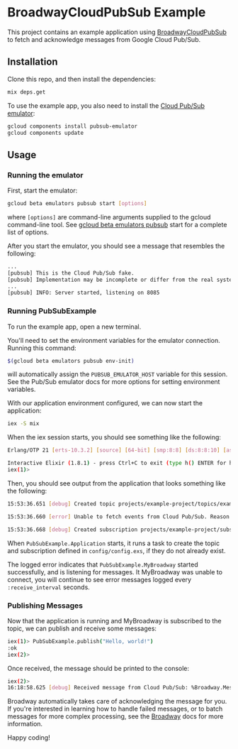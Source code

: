 # BroadwayCloudPubSub Example

This project contains an example application using [BroadwayCloudPubSub](https://hexdocs.pm/broadway_cloud_pub_sub) to fetch and acknowledge messages from Google Cloud Pub/Sub.


## Installation

Clone this repo, and then install the dependencies:

```sh
mix deps.get
```

To use the example app, you also need to install the [Cloud Pub/Sub emulator](https://cloud.google.com/pubsub/docs/emulator):

```sh
gcloud components install pubsub-emulator
gcloud components update
```

## Usage

### Running the emulator

First, start the emulator:

```sh
gcloud beta emulators pubsub start [options]
```

where `[options]` are command-line arguments supplied to the gcloud command-line tool. See [gcloud beta emulators pubsub](https://cloud.google.com/sdk/gcloud/reference/beta/emulators/pubsub/start) start for a complete list of options.

After you start the emulator, you should see a message that resembles the following:

```sh
...
[pubsub] This is the Cloud Pub/Sub fake.
[pubsub] Implementation may be incomplete or differ from the real system.
...
[pubsub] INFO: Server started, listening on 8085
```

### Running PubSubExample

To run the example app, open a new terminal.

You'll need to set the environment variables for the emulator connection. Running this command:

```sh
$(gcloud beta emulators pubsub env-init)
```
will automatically assign the `PUBSUB_EMULATOR_HOST` variable for this session. See the Pub/Sub emulator docs for more options for setting environment variables.

With our application environment configured, we can now start the application:

```sh
iex -S mix
```

When the iex session starts, you should see something like the following:

```sh
Erlang/OTP 21 [erts-10.3.2] [source] [64-bit] [smp:8:8] [ds:8:8:10] [async-threads:1] [hipe]

Interactive Elixir (1.8.1) - press Ctrl+C to exit (type h() ENTER for help)
iex(1)>
```

Then, you should see output from the application that looks something like the following:

```sh
15:53:36.651 [debug] Created topic projects/example-project/topics/example-topic

15:53:36.660 [error] Unable to fetch events from Cloud Pub/Sub. Reason: %Tesla.Env{__client__: %Tesla.Client{adapter: nil, fun: nil, post: [], pre: [{Tesla.Middleware.Headers, :call, [[{"authorization", "Bearer 1234567890"}]]}]}, __module__: GoogleApi.PubSub.V1.Connection, body: "{\"error\":{\"code\":404,\"message\":\"Subscription does not exist\",\"status\":\"NOT_FOUND\"}}", headers: [{"content-length", "83"}, {"content-type", "application/json"}], method: :post, opts: [], query: [], status: 404, url: "http://localhost:8085/v1/projects/example-project/subscriptions/example-subscription:pull"}

15:53:36.668 [debug] Created subscription projects/example-project/subscriptions/example-subscription
```

When `PubSubExample.Application` starts, it runs a task to create the topic and subscription defined in `config/config.exs`, if they do not already exist.

The logged error indicates that `PubSubExample.MyBroadway` started successfully, and is listening for messages. It MyBroadway was unable to connect, you will continue to see error messages logged every `:receive_interval` seconds.

### Publishing Messages

Now that the application is running and MyBroadway is subscribed to the topic, we can publish and receive some messages:

```sh
iex(1)> PubSubExample.publish("Hello, world!")
:ok
iex(2)>
```

Once received, the message should be printed to the console:
```sh
iex(2)>
16:18:58.625 [debug] Received message from Cloud Pub/Sub: %Broadway.Message{acknowledger: {BroadwayCloudPubSub.GoogleApiClient, {BroadwayCloudPubSub.GoogleApiClient, #Reference<0.2672907561.3027763201.127864>}, "projects/example-project/subscriptions/example-subscription:8"}, batch_key: :default, batcher: :default, data: %GoogleApi.PubSub.V1.Model.PubsubMessage{attributes: nil, data: "aGVsbG8sIHdvcmxkMQ==", messageId: "4", publishTime: #DateTime<2019-04-10 23:18:58Z>}, status: :ok}
```

Broadway automatically takes care of acknowledging the message for you. If you're interested in learning how to handle failed messages, or to batch messages for more complex processing, see the [Broadway](https://hexdocs.pm/broadway) docs for more information.

Happy coding!
